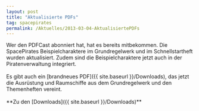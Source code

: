 ```yaml
---
layout: post
title: "Aktualisierte PDFs"
tag: spacepirates
permalink: /Aktuelles/2013-03-04-AktualisiertePDFs
---
```


<p><img alt="" class="floatleft" src="{{ site.baseurl }}/assets/pics/spacepirates/titel/spbundle.png" />Wer den PDFCast abonniert hat, hat es bereits mitbekommen. Die SpacePirates Beispielcharaktere im Grundregelwerk und im Schnellstartheft wurden aktualisiert. Zudem sind die Beispielcharaktere jetzt auch in der Piratenverwaltung integriert.<br/>
<br/>
Es gibt auch ein [brandneues PDF]({{ site.baseurl }}/Downloads), das jetzt die Ausrüstung und Raumschiffe aus dem Grundregelwerk und den Themenheften vereint.<br/>
<br/>
**Zu den [Downloads]({{ site.baseurl }}/Downloads)**</p>

